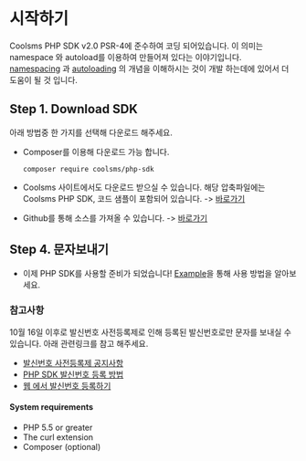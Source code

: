 # 시작하기

Coolsms PHP SDK v2.0 PSR-4에 준수하여 코딩 되어있습니다. 이 의미는 namespace 와 autoload를 이용하여 만들어져 있다는 이야기입니다.  
 [namespacing](http://php.net/manual/en/language.namespaces.rationale.php) 과 [autoloading](http://php.net/manual/en/function.spl-autoload-register.php) 의 개념을 이해하시는 것이 개발 하는데에 있어서 더 도움이 될 것 입니다.

## Step 1. Download SDK

아래 방법중 한 가지를 선택해 다운로드 해주세요.

* Composer를 이용해 다운로드 가능 합니다.   


  `composer require coolsms/php-sdk`

* Coolsms 사이트에서도 다운로드 받으실 수 있습니다. 해당 압축파일에는 Coolsms PHP SDK, 코드 샘플이 포함되어 있습니다. -&gt; [바로가기](https://www.coolsms.co.kr/index.php?mid=download&document_srl=3130218)
* Github를 통해 소스를 가져올 수 있습니다. -&gt; [바로가기](https://github.com/coolsms/php-sdk/releases)

## Step 4. 문자보내기

* 이제 PHP SDK를 사용할 준비가 되었습니다! [Example](undefined-1/)을 통해 사용 방법을 알아보세요.

### 참고사항

10월 16일 이후로 발신번호 사전등록제로 인해 등록된 발신번호로만 문자를 보내실 수 있습니다. 아래 관련링크를 참고 해주세요.

* [발신번호 사전등록제 공지사항](https://www.coolsms.co.kr/index.php?mid=notice&document_srl=3070386)
* [PHP SDK 발신번호 등록 방법](undefined-1/undefined-3/)
* [웹 에서 발신번호 등록하기](https://www.coolsms.co.kr/index.php?mid=service_setup&act=dispSmsconfigSenderNumbers)

#### System requirements

* PHP 5.5 or greater
* The curl extension
* Composer \(optional\)

